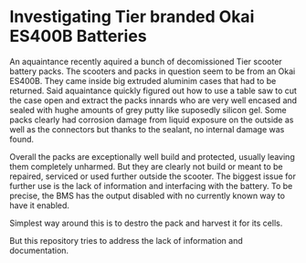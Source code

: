 # Investigating Tier branded Okai ES400B Batteries

An aquaintance recently aquired a bunch of decomissioned Tier scooter battery packs.
The scooters and packs in question seem to be from an Okai ES400B.
They came inside big extruded aluminim cases that had to be returned.
Said aquaintance quickly figured out how to use a table saw to cut the case open and extract the packs innards who are very well encased and sealed with hughe amounts of grey putty like suposedly silicon gel.
Some packs clearly had corrosion damage from liquid exposure on the outside as well as the connectors but thanks to the sealant, no internal damage was found.

Overall the packs are exceptionally well build and protected, usually leaving them completely unharmed.
But they are clearly not build or meant to be repaired, serviced or used further outside the scooter.
The biggest issue for further use is the lack of information and interfacing with the battery.
To be precise, the BMS has the output disabled with no currently known way to have it enabled.

Simplest way around this is to destro the pack and harvest it for its cells.

But this repository tries to address the lack of information and documentation.
